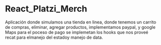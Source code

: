 # React_Platzi_Merch
Aplicación donde simulamos una tienda en linea, donde tenemos un carrito de compras, eliminar, agregar productos, implementamos paypal, y google Maps para el poceso de pago
se implemetan los hooks que nos proveé recat para elmanejo del estadoy manejo de data.
